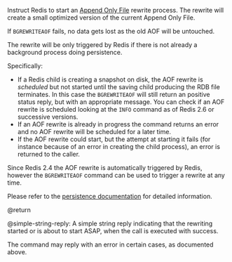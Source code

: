 Instruct Redis to start an [Append Only File][tpaof] rewrite process. The
rewrite will create a small optimized version of the current Append Only File.

[tpaof]: /topics/persistence#append-only-file

If `BGREWRITEAOF` fails, no data gets lost as the old AOF will be untouched.

The rewrite will be only triggered by Redis if there is not already a background
process doing persistence.

Specifically:

- If a Redis child is creating a snapshot on disk, the AOF rewrite is
  _scheduled_ but not started until the saving child producing the RDB file
  terminates. In this case the `BGREWRITEAOF` will still return an positive
  status reply, but with an appropriate message. You can check if an AOF rewrite
  is scheduled looking at the `INFO` command as of Redis 2.6 or successive
  versions.
- If an AOF rewrite is already in progress the command returns an error and no
  AOF rewrite will be scheduled for a later time.
- If the AOF rewrite could start, but the attempt at starting it fails (for
  instance because of an error in creating the child process), an error is
  returned to the caller.

Since Redis 2.4 the AOF rewrite is automatically triggered by Redis, however the
`BGREWRITEAOF` command can be used to trigger a rewrite at any time.

Please refer to the [persistence documentation][tp] for detailed information.

[tp]: /topics/persistence

@return

@simple-string-reply: A simple string reply indicating that the rewriting
started or is about to start ASAP, when the call is executed with success.

The command may reply with an error in certain cases, as documented above.
